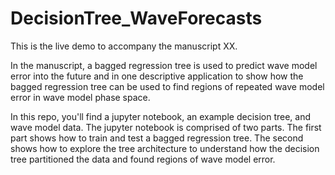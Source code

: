 # DecisionTree_WaveForecasts

This is the live demo to accompany the manuscript XX. 

In the manuscript, a bagged regression tree is used to predict wave model error into the future and in one descriptive application to show how the bagged regression tree can be used to find regions of repeated wave model error in wave model phase space. 

In this repo, you'll find a jupyter notebook, an example decision tree, and wave model data. The jupyter notebook is comprised of two parts. The first part shows how to train and test a bagged regression tree. The second shows how to explore the tree architecture to understand how the decision tree partitioned the data and found regions of wave model error. 
